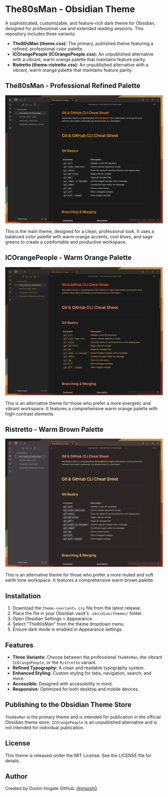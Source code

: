 # The80sMan - Obsidian Theme

A sophisticated, customizable, and feature-rich dark theme for Obsidian, designed for professional use and extended reading sessions. This repository includes three variants:

- **The80sMan (theme.css):** The primary, published theme featuring a refined, professional color palette.
- **ICOrangePeople (ICOrangePeople.css):** An unpublished alternative with a vibrant, warm orange palette that maintains feature parity.
- **Ristretto (theme-ristretto.css):** An unpublished alternative with a vibrant, warm orange palette that maintains feature parity.

## The80sMan - Professional Refined Palette

![The80sMan Theme Screenshot](Assets/the-80s-man-theme.png)

This is the main theme, designed for a clean, professional look. It uses a balanced color palette with warm orange accents, cool blues, and sage greens to create a comfortable and productive workspace.

## ICOrangePeople - Warm Orange Palette

![ICOrangePeople Theme Screenshot](Assets/ic-orange-theme.png)

This is an alternative theme for those who prefer a more energetic and vibrant workspace. It features a comprehensive warm orange palette with high-contrast elements.

## Ristretto - Warm Brown Palette

![Ristretto Theme Screenshot](Assets/ristretto-theme.png)

This is an alternative theme for those who prefer a more muted and soft earth tone workspace. It features a comprehensive warm brown palette.

## Installation

1.  Download the `theme-<variant>.css` file from the latest release.
2.  Place the file in your Obsidian vault's `.obsidian/themes/` folder.
3.  Open Obsidian Settings > Appearance.
4.  Select "The80sMan" from the theme dropdown menu.
5.  Ensure dark mode is enabled in Appearance settings.

## Features

- **Three Variants:** Choose between the professional `The80sMan`, the vibrant `ICOrangePeople`, or the `Ristretto` variant.
- **Refined Typography:** A clean and readable typography system.
- **Enhanced Styling:** Custom styling for tabs, navigation, search, and more.
- **Accessible:** Designed with accessibility in mind.
- **Responsive:** Optimized for both desktop and mobile devices.

## Publishing to the Obsidian Theme Store

`The80sMan` is the primary theme and is intended for publication in the official Obsidian theme store. `ICOrangePeople` is an unpublished alternative and is not intended for individual publication.

## License

This theme is released under the MIT License. See the LICENSE file for details.

## Author

Created by Dustin Hogate
GitHub: [@impish0](https://github.com/impish0)
